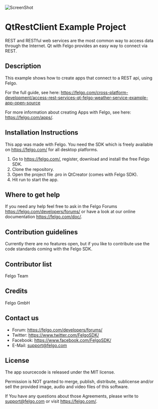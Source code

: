 ![ScreenShot](https://felgo.com/support/felgo-logo.png)

# QtRestClient Example Project
REST and RESTful web services are the most common way to access data through the Internet. Qt with Felgo provides an easy way to connect via REST.

Description
-----------
This example shows how to create apps that connect to a REST api, using Felgo.

For the full guide, see here:
https://felgo.com/cross-platform-development/access-rest-services-qt-felgo-weather-service-example-app-open-source

For more information about creating Apps with Felgo, see here: https://felgo.com/apps/.

Installation Instructions
-------------------------
This app was made with Felgo. You need the SDK which is freely available on https://felgo.com/ for all desktop platforms.

1. Go to https://felgo.com/, register, download and install the free Felgo SDK.
2. Clone the repository.
3. Open the project file .pro in QtCreator (comes with Felgo SDK).
4. Hit run to start the app.

Where to get help
-----------------
If you need any help feel free to ask in the Felgo Forums https://felgo.com/developers/forums/ or have a look at our online documentation https://felgo.com/doc/.

Contribution guidelines
-----------------------
Currently there are no features open, but if you like to contribute use the code standards coming with the Felgo SDK.

Contributor list
----------------
Felgo Team

Credits
-------
Felgo GmbH

Contact us
----------
- Forum: https://felgo.com/developers/forums/
- Twitter: https://www.twitter.com/FelgoSDK/
- Facebook: https://www.facebook.com/FelgoSDK/
- E-Mail: support@felgo.com

License
-------
The app sourcecode is released under the MIT license.

Permission is NOT granted to merge, publish, distribute, sublicense and/or
sell the provided image, audio and video files of this software.

If You have any questions about those Agreements, please write to support@felgo.com
or visit https://felgo.com/.
